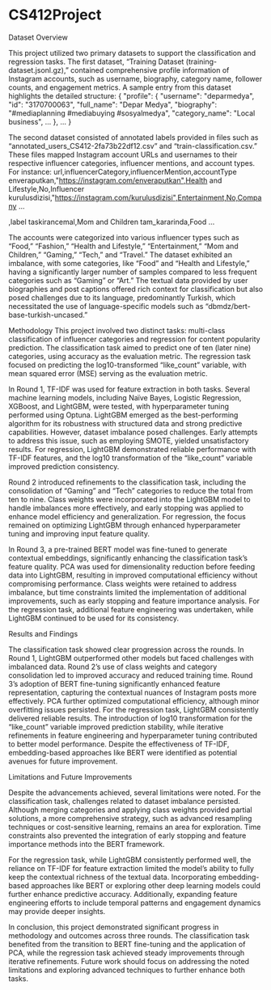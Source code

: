 # CS412Project

Dataset Overview

This project utilized two primary datasets to support the classification and regression tasks. The first dataset, “Training Dataset (training-dataset.jsonl.gz),” contained comprehensive profile information of Instagram accounts, such as username, biography, category name, follower counts, and engagement metrics. A sample entry from this dataset highlights the detailed structure:
{
  "profile": {
    "username": "deparmedya",
    "id": "3170700063",
    "full_name": "Depar Medya",
    "biography": "#mediaplanning #mediabuying #sosyalmedya",
    "category_name": "Local business",
    ...
  },
  ...
}

The second dataset consisted of annotated labels provided in files such as “annotated_users_CS412-2fa73b22df12.csv” and “train-classification.csv.” These files mapped Instagram account URLs and usernames to their respective influencer categories, influencer mentions, and account types. For instance:
url,influencerCategory,influencerMention,accountType
enveraputkan,"https://instagram.com/enveraputkan",Health and Lifestyle,No,Influencer
kurulusdizisi,"https://instagram.com/kurulusdizisi",Entertainment,No,Company
...

,label
taskirancemal,Mom and Children
tam_kararinda,Food
...

The accounts were categorized into various influencer types such as “Food,” “Fashion,” “Health and Lifestyle,” “Entertainment,” “Mom and Children,” “Gaming,” “Tech,” and “Travel.” The dataset exhibited an imbalance, with some categories, like “Food” and “Health and Lifestyle,” having a significantly larger number of samples compared to less frequent categories such as “Gaming” or “Art.” The textual data provided by user biographies and post captions offered rich context for classification but also posed challenges due to its language, predominantly Turkish, which necessitated the use of language-specific models such as “dbmdz/bert-base-turkish-uncased.”

Methodology
This project involved two distinct tasks: multi-class classification of influencer categories and regression for content popularity prediction. The classification task aimed to predict one of ten (later nine) categories, using accuracy as the evaluation metric. The regression task focused on predicting the log10-transformed “like_count” variable, with mean squared error (MSE) serving as the evaluation metric.

In Round 1, TF-IDF was used for feature extraction in both tasks. Several machine learning models, including Naïve Bayes, Logistic Regression, XGBoost, and LightGBM, were tested, with hyperparameter tuning performed using Optuna. LightGBM emerged as the best-performing algorithm for its robustness with structured data and strong predictive capabilities. However, dataset imbalance posed challenges. Early attempts to address this issue, such as employing SMOTE, yielded unsatisfactory results. For regression, LightGBM demonstrated reliable performance with TF-IDF features, and the log10 transformation of the “like_count” variable improved prediction consistency.

Round 2 introduced refinements to the classification task, including the consolidation of “Gaming” and “Tech” categories to reduce the total from ten to nine. Class weights were incorporated into the LightGBM model to handle imbalances more effectively, and early stopping was applied to enhance model efficiency and generalization. For regression, the focus remained on optimizing LightGBM through enhanced hyperparameter tuning and improving input feature quality.

In Round 3, a pre-trained BERT model was fine-tuned to generate contextual embeddings, significantly enhancing the classification task’s feature quality. PCA was used for dimensionality reduction before feeding data into LightGBM, resulting in improved computational efficiency without compromising performance. Class weights were retained to address imbalance, but time constraints limited the implementation of additional improvements, such as early stopping and feature importance analysis. For the regression task, additional feature engineering was undertaken, while LightGBM continued to be used for its consistency.

Results and Findings

The classification task showed clear progression across the rounds. In Round 1, LightGBM outperformed other models but faced challenges with imbalanced data. Round 2’s use of class weights and category consolidation led to improved accuracy and reduced training time. Round 3’s adoption of BERT fine-tuning significantly enhanced feature representation, capturing the contextual nuances of Instagram posts more effectively. PCA further optimized computational efficiency, although minor overfitting issues persisted.
For the regression task, LightGBM consistently delivered reliable results. The introduction of log10 transformation for the “like_count” variable improved prediction stability, while iterative refinements in feature engineering and hyperparameter tuning contributed to better model performance. Despite the effectiveness of TF-IDF, embedding-based approaches like BERT were identified as potential avenues for future improvement.

Limitations and Future Improvements

Despite the advancements achieved, several limitations were noted. For the classification task, challenges related to dataset imbalance persisted. Although merging categories and applying class weights provided partial solutions, a more comprehensive strategy, such as advanced resampling techniques or cost-sensitive learning, remains an area for exploration. Time constraints also prevented the integration of early stopping and feature importance methods into the BERT framework.

For the regression task, while LightGBM consistently performed well, the reliance on TF-IDF for feature extraction limited the model’s ability to fully keep the contextual richness of the textual data. Incorporating embedding-based approaches like BERT or exploring other deep learning models could further enhance predictive accuracy. Additionally, expanding feature engineering efforts to include temporal patterns and engagement dynamics may provide deeper insights.

In conclusion, this project demonstrated significant progress in methodology and outcomes across three rounds. The classification task benefited from the transition to BERT fine-tuning and the application of PCA, while the regression task achieved steady improvements through iterative refinements. Future work should focus on addressing the noted limitations and exploring advanced techniques to further enhance both tasks.

